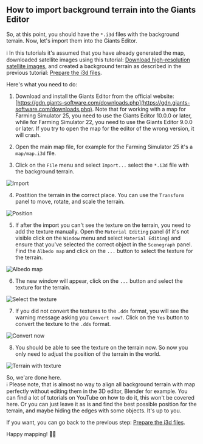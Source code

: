 ## How to import background terrain into the Giants Editor

So, at this point, you should have the `*.i3d` files with the background terrain. Now, let's import them into the Giants Editor.

ℹ️ In this tutorials it's assumed that you have already generated the map, downloaded satellite images using this tutorial: [Download high-resolution satellite images](download_satellite_images.md), and created a background terrain as described in the previous tutorial: [Prepare the i3d files](create_background_terrain.md).

Here's what you need to do:

1. Download and install the Giants Editor from the official website: [https://gdn.giants-software.com/downloads.php](https://gdn.giants-software.com/downloads.php). Note that for working with a map for Farming Simulator 25, you need to use the Giants Editor 10.0.0 or later, while for Farming Simulator 22, you need to use the Giants Editor 9.0.0 or later. If you try to open the map for the editor of the wrong version, it will crash.

2. Open the main map file, for example for the Farming Simulator 25 it's a `map/map.i3d` file.

3. Click on the `File` menu and select `Import...` select the `*.i3d` file with the background terrain.

![Import](https://github.com/user-attachments/assets/32145805-6583-4147-ac04-4c69d041b554)

4. Postition the terrain in the correct place. You can use the `Transform` panel to move, rotate, and scale the terrain.

![Position](https://github.com/user-attachments/assets/8202b2f5-2286-4213-8785-c3779e9ad88a)

5. If after the import you can't see the texture on the terrain, you need to add the texture manually.
Open the `Material Editing` panel (if it's not visible click on the `Window` menu and select `Material Editing`) and ensure that you've selected the correct object in the `Scenegraph` panel. Find the `Albedo map` and click on the `...` button to select the texture for the terrain. 

![Albedo map](https://github.com/user-attachments/assets/20a197cd-dadf-4e61-8ad2-c6752d60fb17)

6. The new window will appear, click on the `...` button and select the texture for the terrain.

![Select the texture](https://github.com/user-attachments/assets/29940c6d-1c18-4077-a0f0-ce525a9bc503)

7. If you did not convert the textures to the `.dds` format, you will see the warning message asking you `Convert now?`. Click on the `Yes` button to convert the texture to the `.dds` format.

![Convert now](https://github.com/user-attachments/assets/1778363a-1701-4c49-9fc7-67a1e67b3257)

8. You should be able to see the texture on the terrain now. So now you only need to adjust the position of the terrain in the world.

![Terrain with texture](https://github.com/user-attachments/assets/a5da03a6-42b3-4010-997e-787c0d9bee38)

So, we'are done here.<br>
ℹ️ Please note, that is almost no way to align all background terrain with map perfectly without editing them in the 3D editor, Blender for example. You can find a lot of tutorials on YouTube on how to do it, this won't be covered here. Or you can just leave it as is and find the best possible position for the terrain, and maybe hiding the edges with some objects. It's up to you.<br>

If you want, you can go back to the previous step: [Prepare the i3d files](create_background_terrain.md).<br>

Happy mapping! 🚜🌾